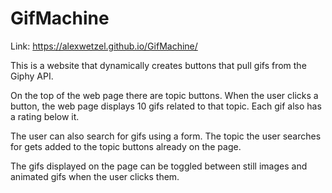 # GifMachine

Link: https://alexwetzel.github.io/GifMachine/

This is a website that dynamically creates buttons that pull gifs from the Giphy API.

On the top of the web page there are topic buttons. When the user clicks a button, the web page displays 10 gifs related to that topic. Each gif also has a rating below it.

The user can also search for gifs using a form. The topic the user searches for gets added to the topic buttons already on the page.

The gifs displayed on the page can be toggled between still images and animated gifs when the user clicks them.
